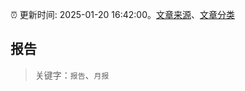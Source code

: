 :alarm_clock: 更新时间: 2025-01-20 16:42:00。[文章来源](/README.md)、[文章分类](/TAGS.md)

## 报告


> 关键字：`报告`、`月报`



